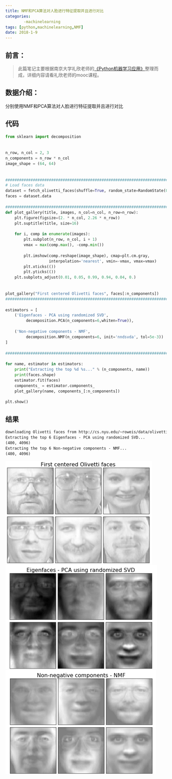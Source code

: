 ```yaml
---
title: NMF和PCA算法对人脸进行特征提取并且进行对比
categories:
        -machinelearning
tags: [python,machinelearning,NMF]
date: 2018-1-9
---
```


## 前言：
>此篇笔记主要根据南京大学礼欣老师的[《Python机器学习应用》](http://www.icourse163.org/learn/BIT-1001872001?tid=1001965001#/learn/announce)整理而成，详细内容请看礼欣老师的mooc课程。

## 数据介绍：
分别使用NMF和PCA算法对人脸进行特征提取并且进行对比


## 代码
```python
from sklearn import decomposition


n_row, n_col = 2, 3
n_components = n_row * n_col
image_shape = (64, 64)


###############################################################################
# Load faces data
dataset = fetch_olivetti_faces(shuffle=True, random_state=RandomState(0))
faces = dataset.data

###############################################################################
def plot_gallery(title, images, n_col=n_col, n_row=n_row):
    plt.figure(figsize=(2. * n_col, 2.26 * n_row))
    plt.suptitle(title, size=16)

    for i, comp in enumerate(images):
        plt.subplot(n_row, n_col, i + 1)
        vmax = max(comp.max(), -comp.min())

        plt.imshow(comp.reshape(image_shape), cmap=plt.cm.gray,
                   interpolation='nearest', vmin=-vmax, vmax=vmax)
        plt.xticks(())
        plt.yticks(())
    plt.subplots_adjust(0.01, 0.05, 0.99, 0.94, 0.04, 0.)


plot_gallery("First centered Olivetti faces", faces[:n_components])
###############################################################################

estimators = [
    ('Eigenfaces - PCA using randomized SVD',
         decomposition.PCA(n_components=6,whiten=True)),

    ('Non-negative components - NMF',
         decomposition.NMF(n_components=6, init='nndsvda', tol=5e-3))
]

###############################################################################

for name, estimator in estimators:
    print("Extracting the top %d %s..." % (n_components, name))
    print(faces.shape)
    estimator.fit(faces)
    components_ = estimator.components_
    plot_gallery(name, components_[:n_components])

plt.show()

```

## 结果
```markdown
downloading Olivetti faces from http://cs.nyu.edu/~roweis/data/olivettifaces.mat to C:\Users\ChanJi\scikit_learn_data
Extracting the top 6 Eigenfaces - PCA using randomized SVD...
(400, 4096)
Extracting the top 6 Non-negative components - NMF...
(400, 4096)
```
![图1](https://raw.githubusercontent.com/jChanJi/static_resource/master/img/face_ori.PNG)
![图2](https://raw.githubusercontent.com/jChanJi/static_resource/master/img/face_PCA.PNG)
![图3](https://raw.githubusercontent.com/jChanJi/static_resource/master/img/face_NMF.PNG)
